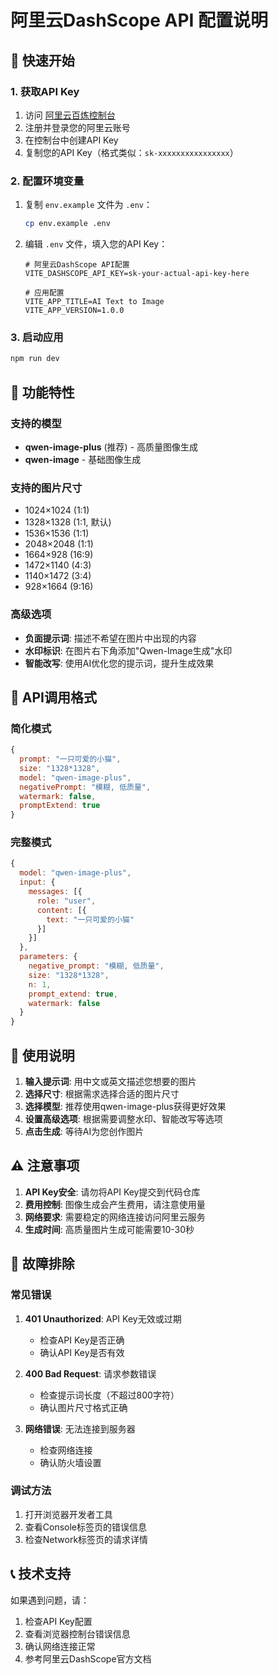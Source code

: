 # 阿里云DashScope API 配置说明

## 🚀 快速开始

### 1. 获取API Key

1. 访问 [阿里云百炼控制台](https://bailian.console.aliyun.com/)
2. 注册并登录您的阿里云账号
3. 在控制台中创建API Key
4. 复制您的API Key（格式类似：`sk-xxxxxxxxxxxxxxxx`）

### 2. 配置环境变量

1. 复制 `env.example` 文件为 `.env`：
   ```bash
   cp env.example .env
   ```

2. 编辑 `.env` 文件，填入您的API Key：
   ```env
   # 阿里云DashScope API配置
   VITE_DASHSCOPE_API_KEY=sk-your-actual-api-key-here
   
   # 应用配置
   VITE_APP_TITLE=AI Text to Image
   VITE_APP_VERSION=1.0.0
   ```

### 3. 启动应用

```bash
npm run dev
```

## 🎨 功能特性

### 支持的模型
- **qwen-image-plus** (推荐) - 高质量图像生成
- **qwen-image** - 基础图像生成

### 支持的图片尺寸
- 1024×1024 (1:1)
- 1328×1328 (1:1, 默认)
- 1536×1536 (1:1)
- 2048×2048 (1:1)
- 1664×928 (16:9)
- 1472×1140 (4:3)
- 1140×1472 (3:4)
- 928×1664 (9:16)

### 高级选项
- **负面提示词**: 描述不希望在图片中出现的内容
- **水印标识**: 在图片右下角添加"Qwen-Image生成"水印
- **智能改写**: 使用AI优化您的提示词，提升生成效果

## 🔧 API调用格式

### 简化模式
```javascript
{
  prompt: "一只可爱的小猫",
  size: "1328*1328",
  model: "qwen-image-plus",
  negativePrompt: "模糊, 低质量",
  watermark: false,
  promptExtend: true
}
```

### 完整模式
```javascript
{
  model: "qwen-image-plus",
  input: {
    messages: [{
      role: "user",
      content: [{
        text: "一只可爱的小猫"
      }]
    }]
  },
  parameters: {
    negative_prompt: "模糊, 低质量",
    size: "1328*1328",
    n: 1,
    prompt_extend: true,
    watermark: false
  }
}
```

## 📝 使用说明

1. **输入提示词**: 用中文或英文描述您想要的图片
2. **选择尺寸**: 根据需求选择合适的图片尺寸
3. **选择模型**: 推荐使用qwen-image-plus获得更好效果
4. **设置高级选项**: 根据需要调整水印、智能改写等选项
5. **点击生成**: 等待AI为您创作图片

## ⚠️ 注意事项

1. **API Key安全**: 请勿将API Key提交到代码仓库
2. **费用控制**: 图像生成会产生费用，请注意使用量
3. **网络要求**: 需要稳定的网络连接访问阿里云服务
4. **生成时间**: 高质量图片生成可能需要10-30秒

## 🐛 故障排除

### 常见错误

1. **401 Unauthorized**: API Key无效或过期
   - 检查API Key是否正确
   - 确认API Key是否有效

2. **400 Bad Request**: 请求参数错误
   - 检查提示词长度（不超过800字符）
   - 确认图片尺寸格式正确

3. **网络错误**: 无法连接到服务器
   - 检查网络连接
   - 确认防火墙设置

### 调试方法

1. 打开浏览器开发者工具
2. 查看Console标签页的错误信息
3. 检查Network标签页的请求详情

## 📞 技术支持

如果遇到问题，请：
1. 检查API Key配置
2. 查看浏览器控制台错误信息
3. 确认网络连接正常
4. 参考阿里云DashScope官方文档
